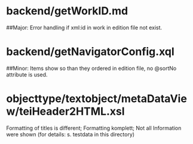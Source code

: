 # backend/getWorkID.md
##Major: 
Error handling if xml:id in work in edition file not exist.

# backend/getNavigatorConfig.xql
##Minor: 
Items show so than they ordered in edition file, no @sortNo attribute is used.

# objecttype/textobject/metaDataView/teiHeader2HTML.xsl
Formatting of titles is different;
Formatting komplett;
Not all Information were shown
(for details: s. testdata in this directory)


